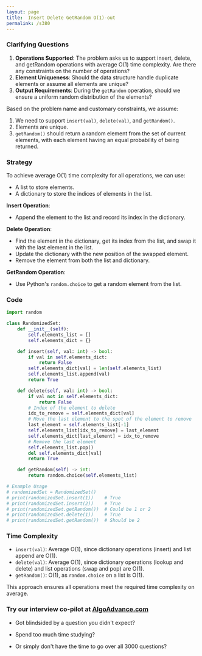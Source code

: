 ```yaml
---
layout: page
title:  Insert Delete GetRandom O(1)-out
permalink: /s380
---
```


### Clarifying Questions

1. **Operations Supported**: The problem asks us to support insert, delete, and getRandom operations with average O(1) time complexity. Are there any constraints on the number of operations?
2. **Element Uniqueness**: Should the data structure handle duplicate elements or assume all elements are unique?
3. **Output Requirements**: During the `getRandom` operation, should we ensure a uniform random distribution of the elements?

Based on the problem name and customary constraints, we assume:

1. We need to support `insert(val)`, `delete(val)`, and `getRandom()`.
2. Elements are unique.
3. `getRandom()` should return a random element from the set of current elements, with each element having an equal probability of being returned.

### Strategy

To achieve average O(1) time complexity for all operations, we can use:
- A list to store elements.
- A dictionary to store the indices of elements in the list.

**Insert Operation**:
- Append the element to the list and record its index in the dictionary.

**Delete Operation**:
- Find the element in the dictionary, get its index from the list, and swap it with the last element in the list.
- Update the dictionary with the new position of the swapped element.
- Remove the element from both the list and dictionary.

**GetRandom Operation**:
- Use Python's `random.choice` to get a random element from the list.

### Code

```python
import random

class RandomizedSet:
    def __init__(self):
        self.elements_list = []
        self.elements_dict = {}

    def insert(self, val: int) -> bool:
        if val in self.elements_dict:
            return False
        self.elements_dict[val] = len(self.elements_list)
        self.elements_list.append(val)
        return True

    def delete(self, val: int) -> bool:
        if val not in self.elements_dict:
            return False
        # Index of the element to delete
        idx_to_remove = self.elements_dict[val]
        # Move the last element to the spot of the element to remove
        last_element = self.elements_list[-1]
        self.elements_list[idx_to_remove] = last_element
        self.elements_dict[last_element] = idx_to_remove
        # Remove the last element
        self.elements_list.pop()
        del self.elements_dict[val]
        return True

    def getRandom(self) -> int:
        return random.choice(self.elements_list)

# Example Usage
# randomizedSet = RandomizedSet()
# print(randomizedSet.insert(1))    # True
# print(randomizedSet.insert(2))    # True
# print(randomizedSet.getRandom())  # Could be 1 or 2
# print(randomizedSet.delete(1))    # True
# print(randomizedSet.getRandom())  # Should be 2
```

### Time Complexity
- `insert(val)`: Average O(1), since dictionary operations (insert) and list append are O(1).
- `delete(val)`: Average O(1), since dictionary operations (lookup and delete) and list operations (swap and pop) are O(1).
- `getRandom()`: O(1), as `random.choice` on a list is O(1).

This approach ensures all operations meet the required time complexity on average.


### Try our interview co-pilot at [AlgoAdvance.com](https://algoAdvance.com)

- Got blindsided by a question you didn't expect?

- Spend too much time studying?

- Or simply don't have the time to go over all 3000 questions?

